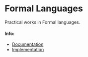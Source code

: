# Formal Languages
Practical works in Formal languages.

#### Info:
* [Documentation](readme.txt)
* [Implementation](main.cpp)
